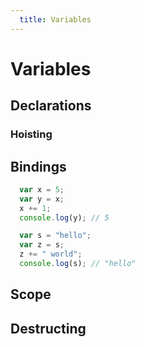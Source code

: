 ```yaml
---
  title: Variables
---
```

# Variables

## Declarations

### Hoisting

## Bindings

```javascript
  var x = 5;
  var y = x;
  x += 1;
  console.log(y); // 5

  var s = "hello";
  var z = s;
  z += " world";
  console.log(s); // "hello"
```

## Scope

## Destructing

